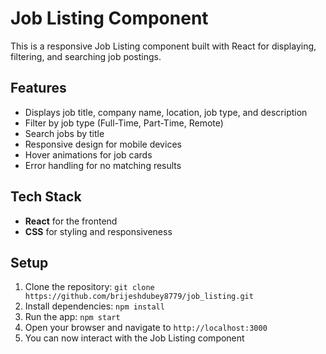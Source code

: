 # Job Listing Component

This is a responsive Job Listing component built with React for displaying, filtering, and searching job postings.

## Features

- Displays job title, company name, location, job type, and description
- Filter by job type (Full-Time, Part-Time, Remote)
- Search jobs by title
- Responsive design for mobile devices
- Hover animations for job cards
- Error handling for no matching results

## Tech Stack

- **React** for the frontend
- **CSS** for styling and responsiveness

## Setup

1. Clone the repository: `git clone https://github.com/brijeshdubey8779/job_listing.git`
2. Install dependencies: `npm install`
3. Run the app: `npm start`
4. Open your browser and navigate to `http://localhost:3000`
5. You can now interact with the Job Listing component

